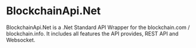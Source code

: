 # BlockchainApi.Net
 BlockchainApi.Net is a .Net Standard API Wrapper for the blockchain.com / blockchain.info. It includes all features the API provides, REST API and Websocket.
